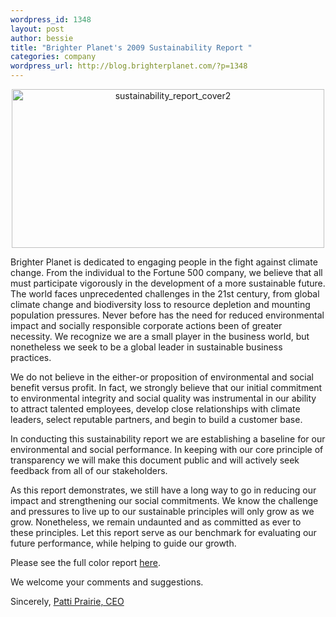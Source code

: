 ```yaml
--- 
wordpress_id: 1348
layout: post
author: bessie
title: "Brighter Planet's 2009 Sustainability Report "
categories: company
wordpress_url: http://blog.brighterplanet.com/?p=1348
---
```

<p style="text-align: center;"><a title="sustainability_report_cover2 by brighterplanet, on Flickr" href="http://www.flickr.com/photos/brighterplanet/3548359731/"><img class="alignnone" src="http://farm4.static.flickr.com/3351/3548359731_574396918a.jpg" alt="sustainability_report_cover2" width="500" height="254" /></a></p>
<p style="text-align: left;">Brighter Planet is dedicated to engaging people in the fight against climate change. From the individual to the Fortune 500 company, we believe that all must participate vigorously in the development of a more sustainable future. The world faces unprecedented challenges in the 21st century, from global climate change and biodiversity loss to resource depletion and mounting population pressures. Never before has the need for reduced environmental impact and socially responsible corporate actions been of greater necessity. We recognize we are a small player in the business world, but nonetheless we seek to be a global leader in sustainable business practices.</p>
<p style="text-align: left;">We do not believe in the either-or proposition of environmental and social benefit versus profit. In fact, we strongly believe that our initial commitment to environmental integrity and social quality was instrumental in our ability to attract talented employees, develop close relationships with climate leaders, select reputable partners, and begin to build a customer base.</p>
<p style="text-align: left;">In conducting this sustainability report we are establishing a baseline for our environmental and social performance. In keeping with our core principle of transparency we will make this document public and will actively seek feedback from all of our stakeholders.</p>
<p style="text-align: left;">As this report demonstrates, we still have a long way to go in reducing our impact and strengthening our social commitments. We know the challenge and pressures to live up to our sustainable principles will only grow as we grow. Nonetheless, we remain undaunted and as committed as ever to these principles. Let this report serve as our benchmark for evaluating our future performance, while helping to guide our growth.</p>
<p style="text-align: left;">Please see the full color report <a href="http://static.brighterplanet.com/science/Brighter_Planet-Sustainability_Report_2009.pdf">here</a>.</p>
<p style="text-align: left;">We welcome your comments and suggestions.</p>

<p style="text-align: left;">Sincerely,
<a href="http://brighterplanet.com/users/19/public">Patti Prairie, CEO</a>
